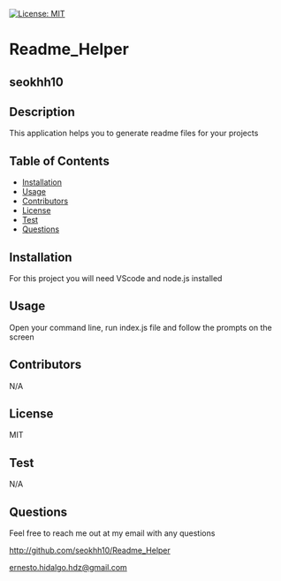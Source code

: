 
  [![License: MIT](https://img.shields.io/badge/license-MIT-green)](https://opensource.org/licenses/MIT)
  # Readme_Helper
  ## seokhh10


  ## Description

  This application helps you to generate readme files for your projects

  ## Table of Contents
  * [Installation](#installation)
  * [Usage](#usage)
  * [Contributors](#contributing)
  * [License](#license)
  * [Test](#test)
  * [Questions](#questions)


  ## Installation

  For this project you will need VScode and node.js installed

  ## Usage

  Open your command line, run index.js file and follow the prompts on the screen

  ## Contributors

  N/A

  ## License

  MIT

  ## Test

  N/A

  ## Questions

  Feel free to reach me out at my email with any questions

  http://github.com/seokhh10/Readme_Helper


  ernesto.hidalgo.hdz@gmail.com

